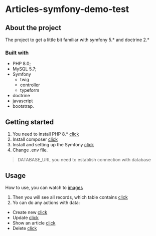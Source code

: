 # Articles-symfony-demo-test
## About the project
The project to get a little bit familiar with symfony 5.* and doctrine 2.*
### Built with
* PHP 8.0;
* MySQL 5.7;
* Symfony
  * twig 
  * controller
  * typeform
* doctrine
* javascript
* bootstrap.
## Getting started
1. You need to install PHP 8.* [click](https://www.php.net/downloads.php)
2. Install composer [click](https://getcomposer.org/download/)
3. Install and setting up the Symfony [click](https://symfony.com/doc/current/setup.html)
4. Change .env file.
  > DATABASE_URL you need to establish connection with database
## Usage
How to use, you can watch to [images](https://github.com/WestEgor/Articles-symfony-demo-test/tree/master/images)
1. Then you will see all records, which table contains [click](https://github.com/WestEgor/Articles-symfony-demo-test/blob/master/images/home_page.PNG)
2. Yo can do any actions with data:
+ Create new [click](https://github.com/WestEgor/Articles-symfony-demo-test/blob/master/images/create_article.PNG)
+ Update [click](https://github.com/WestEgor/Articles-symfony-demo-test/blob/master/images/update_article.PNG)
+ Show an article [click](https://github.com/WestEgor/Articles-symfony-demo-test/blob/master/images/show_article.PNG)
+ Delete [click](https://github.com/WestEgor/Articles-symfony-demo-test/blob/master/images/delete_article.PNG)
